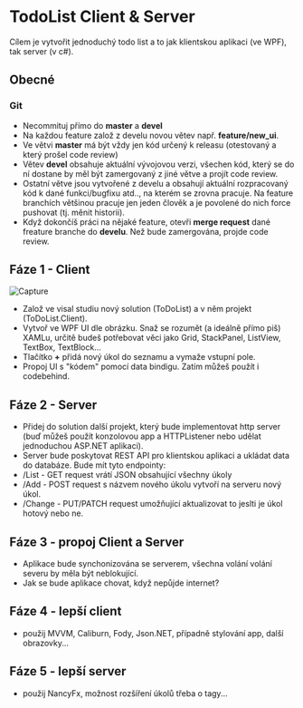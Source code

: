 # TodoList Client & Server
Cílem je vytvořit jednoduchý todo list a to jak klientskou aplikaci (ve WPF), tak server (v c#).

## Obecné

### Git
 - Necommituj přímo do **master** a **devel**
 - Na každou feature založ z develu novou větev např. **feature/new_ui**.
 - Ve větvi **master** má být vždy jen kód určený k releasu (otestovaný a který prošel code review)
 - Větev **devel** obsahuje aktuální vývojovou verzi, všechen kód, který se do ní dostane by měl být zamergovaný z jiné větve a projít code review.
 - Ostatní větve jsou vytvořené z develu a obsahují aktuální rozpracovaný kód k dané funkci/bugfixu atd.., na kterém se zrovna pracuje. Na feature branchích většinou pracuje jen jeden člověk a je povolené do nich force pushovat (tj. měnit historii).
 - Když dokončíš práci na nějaké feature, otevři **merge request** dané freature branche do **develu**. Než bude zamergována, projde code review.

## Fáze 1 - Client
![Capture](/uploads/33df90f0c855a05d6512416fae2832b9/Capture.PNG)
 - Založ ve visal studiu nový solution (ToDoList) a v něm projekt (ToDoList.Client).
 - Vytvoř ve WPF UI dle obrázku. Snaž se rozumět (a ideálně přímo piš) XAMLu, určitě budeš potřebovat věci jako Grid, StackPanel, ListView, TextBox, TextBlock...
 - Tlačítko **+** přidá nový úkol do seznamu a vymaže vstupní pole.
 - Propoj UI s "kódem" pomocí data bindigu. Zatím můžeš použít i codebehind.

## Fáze 2 - Server
 - Přidej do solution další projekt, který bude implementovat http server (buď můžeš použít konzolovou app a HTTPListener nebo udělat jednoduchou ASP.NET aplikaci).
 - Server bude poskytovat REST API pro klientskou aplikaci a ukládat data do databáze. Bude mít tyto endpointy:
 - /List - GET request vrátí JSON obsahující všechny úkoly
 - /Add - POST request s názvem nového úkolu vytvoří na serveru nový úkol.
 - /Change - PUT/PATCH request umožňující aktualizovat to jeslti je úkol hotový nebo ne.
 
## Fáze 3 - propoj Client a Server
 - Aplikace bude synchonizována se serverem, všechna volání volání severu by měla být neblokující.
 - Jak se bude aplikace chovat, když nepůjde internet?

## Fáze 4 - lepší client
 - použij MVVM, Caliburn, Fody, Json.NET, případně stylování app, další obrazovky...

## Fáze 5 - lepší server
 - použij NancyFx, možnost rozšíření úkolů třeba o tagy...